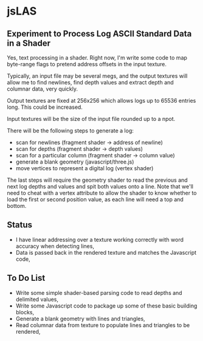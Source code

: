 # jsLAS

## Experiment to Process Log ASCII Standard Data in a Shader

Yes, text processing in a shader. Right now, I'm write some code to map byte-range flags to 
pretend address offsets in the input texture.

Typically, an input file may be several megs, and the output textures will allow me to find newlines, find depth values and extract depth and columnar data, very quickly.

Output textures are fixed at 256x256 which allows logs up to 65536 entries long. This could be increased.

Input textures will be the size of the input file rounded up to a npot.

There will be the following steps to generate a log:

* scan for newlines (fragment shader -> address of newline)
* scan for depths (fragment shader -> depth values)
* scan for a particular column (fragment shader -> column value)
* generate a blank geometry (javascript/three.js)
* move vertices to represent a digital log (vertex shader)

The last steps will require the geometry shader to read the previous and next log depths and values and spit 
both values onto a line. Note that we'll need to cheat with a vertex attribute to allow the shader to know 
whether to load the first or second position value, as each line will need a top and bottom.

## Status

* I have linear addressing over a texture working correctly with word accuracy when detecting lines,
* Data is passed back in the rendered texture and matches the Javascript code,

## To Do List

* Write some simple shader-based parsing code to read depths and delimited values,
* Write some Javascript code to package up some of these basic building blocks,
* Generate a blank geometry with lines and triangles,
* Read columnar data from texture to populate lines and triangles to be rendered,

